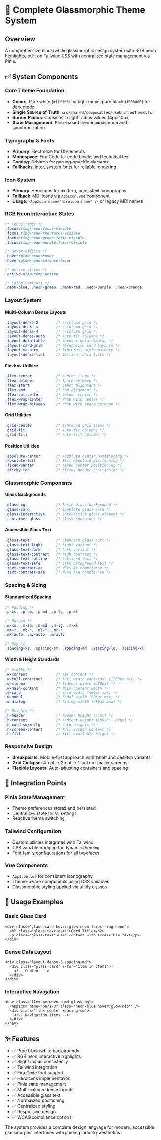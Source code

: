 # 🎨 Complete Glassmorphic Theme System

## Overview

A comprehensive black/white glassmorphic design system with RGB neon highlights, built on Tailwind CSS with centralized state management via Pinia.

## ✅ System Components

### **Core Theme Foundation**

- **Colors**: Pure white (`#ffffff`) for light mode, pure black (`#000000`) for dark mode
- **Single Source of Truth**: `src/shared/composables/useUnifiedTheme.ts`
- **Border Radius**: Consistent slight radius values (4px-10px)
- **State Management**: Pinia-based theme persistence and synchronization

### **Typography & Fonts**

- **Primary**: Electrolize for UI elements
- **Monospace**: Fira Code for code blocks and technical text
- **Gaming**: Orbitron for gaming-specific elements
- **Fallbacks**: Inter, system fonts for reliable rendering

### **Icon System**

- **Primary**: Heroicons for modern, consistent iconography
- **Fallback**: MDI icons via `AppIcon.vue` component
- **Usage**: `<AppIcon name="heroicon-name" />` or legacy MDI names

### **RGB Neon Interactive States**

```css
/* Focus rings */
.focus:ring-neon:focus-visible
.focus:ring-neon-red:focus-visible
.focus:ring-neon-green:focus-visible
.focus:ring-neon-purple:focus-visible

/* Hover effects */
.hover:glow-neon:hover
.hover:glow-neon-intense:hover

/* Active states */
.active:glow-neon:active

/* Color variants */
.neon-blue, .neon-green, .neon-red, .neon-purple, .neon-orange
```

### **Layout System**

#### **Multi-Column Dense Layouts**

```css
.layout-dense-2        /* 2-column grid */
.layout-dense-3        /* 3-column grid */
.layout-dense-4        /* 4-column grid */
.layout-dense-auto     /* Auto-fit columns */
.layout-data-table     /* Compact data display */
.layout-card-grid      /* Responsive card layouts */
.layout-masonry        /* Pinterest-style masonry */
.layout-dense-list     /* Vertical data lists */
```

#### **Flexbox Utilities**

```css
.flex-center           /* Center items */
.flex-between          /* Space between */
.flex-start            /* Start alignment */
.flex-end              /* End alignment */
.flex-col-center       /* Column center */
.flex-wrap-center      /* Wrap with center */
.flex-wrap-between     /* Wrap with space between */
```

#### **Grid Utilities**

```css
.grid-center           /* Centered grid items */
.grid-fit              /* Auto-fit columns */
.grid-fill             /* Auto-fill columns */
```

#### **Position Utilities**

```css
.absolute-center       /* Absolute center positioning */
.absolute-fill         /* Fill absolute positioning */
.fixed-center          /* Fixed center positioning */
.sticky-top            /* Sticky header positioning */
```

### **Glassmorphic Components**

#### **Glass Backgrounds**

```css
.glass-bg              /* Basic glass background */
.glass-card            /* Complete glass card */
.glass-interactive     /* Interactive glass element */
.container-glass       /* Glass container */
```

#### **Accessible Glass Text**

```css
.glass-text            /* Standard glass text */
.glass-text-light      /* Light variant */
.glass-text-dark       /* Dark variant */
.glass-text-contrast   /* High contrast */
.glass-text-outline    /* Outlined text */
.glass-text-safe       /* Safe background text */
.text-contrast-aa      /* WCAG AA compliance */
.text-contrast-aaa     /* WCAG AAA compliance */
```

### **Spacing & Sizing**

#### **Standardized Spacing**

```css
/* Padding */
.p-xs, .p-sm, .p-md, .p-lg, .p-xl

/* Margin */
.m-xs, .m-sm, .m-md, .m-lg, .m-xl
.mt-*, .mb-*, .ml-*, .mr-*
.mx-auto, .my-auto, .m-auto

/* Gap */
.spacing-xs, .spacing-sm, .spacing-md, .spacing-lg, .spacing-xl
```

#### **Width & Height Standards**

```css
/* Widths */
.w-content             /* Fit content */
.w-full-container      /* Full width container (1200px max) */
.w-sidebar             /* Sidebar width (280px) */
.w-main-content        /* Main content width */
.w-card                /* Card width (400px max) */
.w-modal               /* Modal width (600px max) */
.w-dialog              /* Dialog width (480px max) */

/* Heights */
.h-header              /* Header height (64px) */
.h-content             /* Content height (100vh - 64px) */
.h-card-sm/md/lg       /* Card heights */
.h-screen-content      /* Full screen content */
.h-fill                /* Fill available height */
```

### **Responsive Design**

- **Breakpoints**: Mobile-first approach with tablet and desktop variants
- **Grid Collapse**: 4-col → 2-col → 1-col on smaller screens
- **Flexible Layouts**: Auto-adjusting containers and spacing

## 🔧 Integration Points

### **Pinia State Management**

- Theme preferences stored and persisted
- Centralized state for UI settings
- Reactive theme switching

### **Tailwind Configuration**

- Custom utilities integrated with Tailwind
- CSS variable bridging for dynamic theming
- Font family configurations for all typefaces

### **Vue Components**

- `AppIcon.vue` for consistent iconography
- Theme-aware components using CSS variables
- Glassmorphic styling applied via utility classes

## 🚀 Usage Examples

### **Basic Glass Card**

```vue
<div class="glass-card hover:glow-neon focus:ring-neon">
  <h2 class="glass-text-dark">Card Title</h2>
  <p class="glass-text">Card content with accessible text</p>
</div>
```

### **Dense Data Layout**

```vue
<div class="layout-dense-3 spacing-md">
  <div class="glass-card" v-for="item in items">
    <!-- Content -->
  </div>
</div>
```

### **Interactive Navigation**

```vue
<nav class="flex-between p-md glass-bg">
  <AppIcon name="bars-3" class="neon-blue hover:glow-neon" />
  <div class="flex-center spacing-sm">
    <!-- Navigation items -->
  </div>
</nav>
```

## ✨ Features

- ✅ Pure black/white backgrounds
- ✅ RGB neon interactive highlights
- ✅ Slight radius consistency
- ✅ Tailwind integration
- ✅ Fira Code font support
- ✅ Heroicons implementation
- ✅ Pinia state management
- ✅ Multi-column dense layouts
- ✅ Accessible glass text
- ✅ Normalized positioning
- ✅ Centralized styling
- ✅ Responsive design
- ✅ WCAG compliance options

The system provides a complete design language for modern, accessible glassmorphic interfaces with gaming industry aesthetics.
